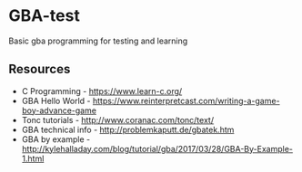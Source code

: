 # GBA-test
 Basic gba programming for testing and learning 

 ## Resources
* C Programming - https://www.learn-c.org/
* GBA Hello World - https://www.reinterpretcast.com/writing-a-game-boy-advance-game
* Tonc tutorials - http://www.coranac.com/tonc/text/
* GBA technical info - http://problemkaputt.de/gbatek.htm
* GBA by example - http://kylehalladay.com/blog/tutorial/gba/2017/03/28/GBA-By-Example-1.html
